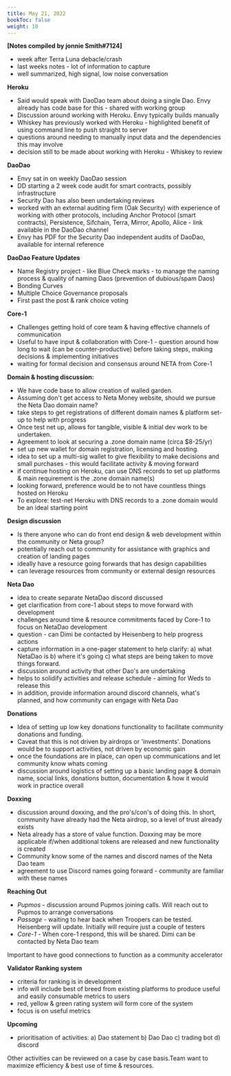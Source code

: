 ```yaml
---
title: May 21, 2022
bookToc: false
weight: 10
---
```


**[Notes compiled by jonnie Smith#7124]**

- week after Terra Luna debacle/crash
- last weeks notes - lot of information to capture
- well summarized, high signal, low noise conversation

**Heroku**
- Said would speak with DaoDao team about doing a single Dao. Envy already has code base for this - shared with working group
- Discussion around working with Heroku. Envy typically builds manually
- Whiskey has previously worked with Heroku - highlighted benefit of using command line to push straight to server
- questions around needing to manually input data and the dependencies this may involve
- decision still to be made about working with Heroku - Whiskey to review

**DaoDao**
- Envy sat in on weekly DaoDao session
- DD starting a 2 week code audit for smart contracts, possibly infrastructure
- Security Dao has also been undertaking reviews
- worked with an external auditing firm (Oak Security) with experience of working with other protocols, including Anchor Protocol (smart contracts), Persistence, Sifchain, Terra, Mirror, Apollo, Alice - link available in the DaoDao channel
- Envy has PDF for the Security Dao independent audits of DaoDao, available for internal reference

**DaoDao Feature Updates**
- Name Registry project - like Blue Check marks - to manage the naming process & quality of naming Daos (prevention of dubious/spam Daos)
- Bonding Curves
- Multiple Choice Governance proposals
- First past the post & rank choice voting

**Core-1**
- Challenges getting hold of core team & having effective channels of communication
- Useful to have input & collaboration with Core-1 - question around how long to wait (can be counter-productive) before taking steps, making decisions & implementing initiatives
- waiting for formal decision and consensus around NETA from Core-1

**Domain & hosting discussion:**
- We have code base to allow creation of walled garden. 
- Assuming don't get access to Neta Money website, should we pursue the Neta Dao domain name?
- take steps to get registrations of different domain names & platform set-up to help with progress
- Once test net up, allows for tangible, visible & initial dev work to be undertaken. 
- Agreement to look at securing a .zone domain name (circa $8-25/yr)
- set up new wallet for domain registration, licensing and hosting.
- idea to set up a multi-sig wallet to give flexibility to make decisions and small purchases - this would facilitate activity & moving forward
- if continue hosting on Heroku, can use DNS records to set up platforms & main requirement is the .zone domain name(s)
- looking forward, preference would be to not have countless things hosted on Heroku
- To explore: test-net Heroku with DNS records to a .zone domain would be an ideal starting point

**Design discussion**
- Is there anyone who can do front end design & web development within the community or Neta group?
- potentially reach out to community for assistance with graphics and creation of landing pages
- ideally have a resource going forwards that has design capabilities
- can leverage resources from community or external design resources

**Neta Dao**
- idea to create separate NetaDao discord discussed
- get clarification from core-1 about steps to move forward with development
- challenges around time & resource commitments faced by Core-1 to focus on NetaDao development
- question - can Dimi be contacted by Heisenberg to help progress actions
- capture information in a one-pager statement to help clarify:
a) what NetaDao is
b) where it's going
c) what steps are being taken to move things forward. 
- discussion around activity that other Dao's are undertaking
- helps to solidify activities and release schedule - aiming for Weds to release this
- in addition, provide information around discord channels, what's planned, and how community can engage with Neta Dao

**Donations**
- Idea of setting up low key donations functionality to facilitate community donations and funding. 
- Caveat that this is not driven by airdrops or 'investments'. Donations would be to support activities, not driven by economic gain
- once the foundations are in place, can open up communications and let community know whats coming
- discussion around logistics of setting up a basic landing page & domain name, social links, donations button, documentation & how it would work in practice overall

**Doxxing**
- discussion around doxxing, and the pro's/con's of doing this. In short, community have already had the Neta airdrop, so a level of trust already exists
- Neta already has a store of value function. Doxxing may be more applicable if/when additional tokens are released and new functionality is created
- Community know some of the names and discord names of the Neta Dao team
- agreement to use Discord names going forward - community are familiar with these names

**Reaching Out**
- *Pupmos* - discussion around Pupmos joining calls. Will reach out to Pupmos to arrange conversations 
- *Passage* - waiting to hear back when Troopers can be tested. Heisenberg will update. Initially will require just a couple of testers
- *Core-1* - When core-1 respond, this will be shared. Dimi can be contacted by Neta Dao team

Important to have good connections to function as a community accelerator

**Validator Ranking system**
- criteria for ranking is in development
- info will include best of breed from existing platforms to produce useful and easily consumable metrics to users
- red, yellow & green rating system will form core of the system
- focus is on useful metrics

**Upcoming**
- prioritisation of activities:
a) Dao statement
b) Dao Dao
c) trading bot
d) discord

Other activities can be reviewed on a case by case basis.Team want to maximize efficiency & best use of time & resources.
